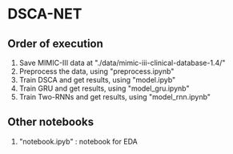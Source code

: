 # DSCA-NET

## Order of execution
1. Save MIMIC-III data at "./data/mimic-iii-clinical-database-1.4/"
2. Preprocess the data, using "preprocess.ipynb"
3. Train DSCA and get results, using "model.ipyb"
4. Train GRU and get results, using "model_gru.ipynb"
5. Train Two-RNNs and get results, using "model_rnn.ipynb"



## Other notebooks
1. "notebook.ipyb" : notebook for EDA 
